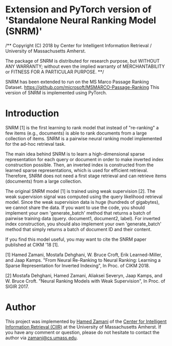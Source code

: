 # Extension and PyTorch version of 'Standalone Neural Ranking Model (SNRM)'
/** Copyright (C) 2018 by Center for Intelligent Information Retrieval / University of Massachusetts Amherst.

The package of SNRM is distributed for research purpose, but WITHOUT ANY WARRANTY; without even the implied warranty of MERCHANTABILITY or FITNESS FOR A PARTICULAR PURPOSE. **/

SNRM has been extended to run on the MS Marco Passage Ranking Dataset. https://github.com/microsoft/MSMARCO-Passage-Ranking 
This version of SNRM is implemented using PyTorch.

# Introduction
SNRM [1] is the first learning to rank model that instead of "re-ranking" a few items (e.g., documents) is able to rank documents from a large collection of items. SNRM is a pairwise neural ranking model implemented for the ad-hoc retrieval task.

The main idea behind SNRM is to learn a high-dimensional sparse representation for each query or document in order to make inverted index construction possible. Then, an inverted index is constructed from the learned sparse representations, which is used for efficient retrieval. Therefore, SNRM does not need a first stage retrieval and can retrieve items (documents) from a large collection. 

The original SNRM model [1] is trained using weak supervision [2]. The weak supervision signal was computed using the query likelihood retrieval model. Since the weak supervision data is huge (hundreds of gigabytes), we cannot share the data. If you want to use the code, you should implement your own 'generate_batch' method that returns a batch of pairwise training data (query. document1, document2, label). For inverted index construction, you should also implement your own 'generate_batch' method that simply returns a batch of document ID and their content.

If you find this model useful, you may want to cite the SNRM paper published at CIKM '18 [1].


[1] Hamed Zamani, Mostafa Dehghani, W. Bruce Croft, Erik Learned-Miller, and Jaap Kamps. "From Neural Re-Ranking to Neural Ranking: Learning a Sparse Representation for Inverted Indexing", In Proc. of CIKM 2018.

[2] Mostafa Dehghani, Hamed Zamani, Aliaksei Severyn, Jaap Kamps, and W. Bruce Croft. "Neural Ranking Models with Weak Supervision", In Proc. of SIGIR 2017.

# Author
This project was implemented by [Hamed Zamani](http://hamedz.ir/) of the [Center for Intelligent Information Retrieval (CIIR)](http://ciir.cs.umass.edu/) at the University of Massachusetts Amherst. If you have any comment or question, please do not hesitate to contact the author via <zamani@cs.umass.edu>.
